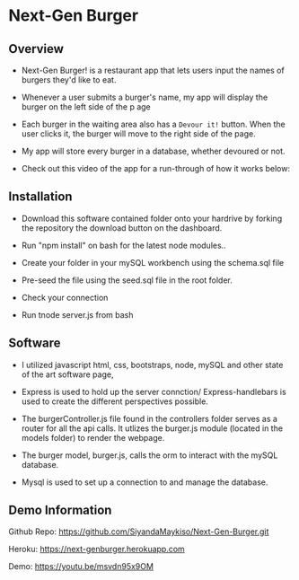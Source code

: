 # Next-Gen Burger

## Overview

* Next-Gen Burger! is a restaurant app that lets users input the names of burgers they'd like to eat.

* Whenever a user submits a burger's name, my app will display the burger on the left side of the p age 

* Each burger in the waiting area also has a `Devour it!` button. When the user clicks it, the burger will move to the right side of the page.

* My app will store every burger in a database, whether devoured or not.

* Check out this video of the app for a run-through of how it works below:


## Installation

* Download this software contained folder onto your hardrive by forking the repository the download button on the dashboard.

* Run "npm install" on bash for the latest node modules..

* Create your folder in your mySQL workbench using the schema.sql file

* Pre-seed the file using the seed.sql file in the root folder.

* Check your connection

* Run tnode server.js from bash

## Software

* I utilized javascript html, css, bootstraps, node, mySQL and other state of the art software page,

* Express is used to hold up the server connction/ Express-handlebars is used to create the different perspectives possible.

* The burgerController.js file found in the controllers folder serves as a router for all the api calls. It utlizes the burger.js module (located in the models folder) to render the webpage.

* The burger model, burger.js, calls the orm to interact with the mySQL database.

* Mysql is used to set up a connection to and manage the database.


## Demo Information

Github Repo: https://github.com/SiyandaMaykiso/Next-Gen-Burger.git

Heroku: https://next-genburger.herokuapp.com

Demo:  https://youtu.be/msvdn95x9OM




